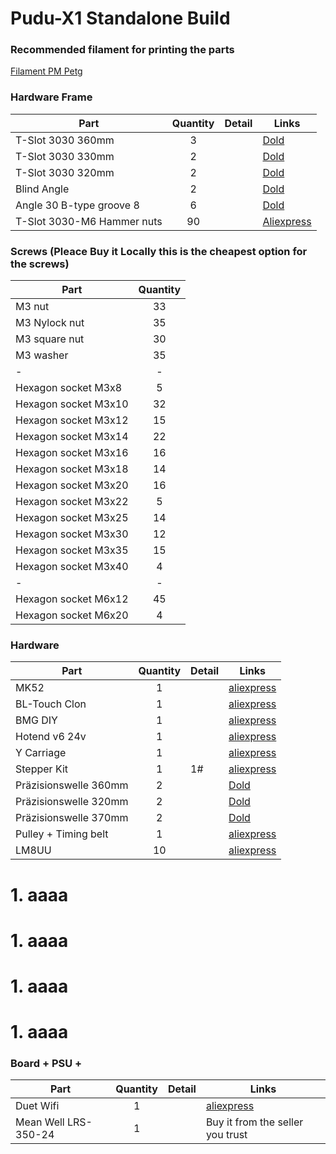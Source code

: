 # Pudu-X1 Standalone Build

### Recommended filament for printing the parts

 [Filament PM Petg](https://schmelz.bar/produktkategorie/filament/petg-filament-kaufen)


### Hardware Frame 

| Part     | Quantity | Detail |  Links |
|----------|:--------:|--------|---------------|
| T-Slot 3030 360mm      | 3  | | [Dold](https://www.dold-mechatronik.de/Aluminum-profile-black-30x30-B-type-groove-8-CUTTING-to-1200mm-750-EUR-m-025-EUR-per-section) |
| T-Slot 3030 330mm      | 2  | | [Dold](https://www.dold-mechatronik.de/Aluminum-profile-black-30x30-B-type-groove-8-CUTTING-to-1200mm-750-EUR-m-025-EUR-per-section) |
| T-Slot 3030 320mm      | 2  | | [Dold](https://www.dold-mechatronik.de/Aluminum-profile-black-30x30-B-type-groove-8-CUTTING-to-1200mm-750-EUR-m-025-EUR-per-section) |
| Blind Angle                  | 2  | | [Dold](https://www.dold-mechatronik.de/Interior-angle-zinc-die-cast-30-B-type-groove-8-angle-90-) |
| Angle 30 B-type groove 8     | 6 | | [Dold](https://www.dold-mechatronik.de/Angle-30-B-type-groove-8) |
| T-Slot 3030-M6 Hammer nuts     | 90  | | [Aliexpress](https://de.aliexpress.com/item/4000191556727.html?spm=a2g0s.9042311.0.0.27424c4duDHSIF) |



### Screws (Pleace Buy it Locally this is the cheapest option for the screws)


| Part     | Quantity |
|----------|:--------:|
| M3 nut| 33 |
| M3 Nylock nut| 35 |
| M3 square nut| 30 |
| M3 washer| 35 |
| - | - |
| Hexagon socket M3x8| 5 |
| Hexagon socket M3x10| 32 |
| Hexagon socket M3x12| 15 |
| Hexagon socket M3x14| 22 |
| Hexagon socket M3x16| 16 |
| Hexagon socket M3x18| 14 |
| Hexagon socket M3x20| 16 |
| Hexagon socket M3x22| 5 |
| Hexagon socket M3x25| 14 |
| Hexagon socket M3x30| 12 |
| Hexagon socket M3x35| 15 |
| Hexagon socket M3x40| 4 |
| - | - |
| Hexagon socket M6x12| 45 |
| Hexagon socket M6x20| 4 |




### Hardware  

| Part     | Quantity | Detail |  Links |
|----------|:--------:|--------|---------------|
| MK52      | 1  | | [aliexpress](https://de.aliexpress.com/item/32975240878.html?gps-id=pcStoreLeaderboard&scm=1007.22922.122102.0&scm_id=1007.22922.122102.0&scm-url=1007.22922.122102.0&pvid=6e0b7349-a82d-429a-8cb7-417a4f0fdb58&spm=a2g0o.store_home.smartLeaderboard_743896474.32975240878) |
| BL-Touch Clon      | 1  | | [aliexpress](https://de.aliexpress.com/item/32949450525.html?spm=a2g0x.12010612.8148356.1.1d397098osCDWI) |
| BMG DIY     | 1  | | [aliexpress](https://de.aliexpress.com/item/4000021186440.html?spm=a2g0x.12010615.8148356.5.68864b97Ju6eGG) |
| Hotend v6 24v   | 1  | | [aliexpress](https://de.aliexpress.com/item/32844028127.html?spm=a2g0x.12010615.8148356.2.2178d75bJxPHaU) |
| Y Carriage     | 1  | | [aliexpress](https://de.aliexpress.com/item/32854159123.html?spm=a2g0x.12010612.8148356.72.1c796961ifq9IO) |
| Stepper Kit      | 1  |1# | [aliexpress](https://de.aliexpress.com/item/32970275379.html?spm=a2g0x.12010612.8148356.29.59d73141b3QzIw) |
| Präzisionswelle 360mm  | 2  | | [Dold](https://www.dold-mechatronik.de/Precision-shaft-8mm-h6-stainless-steel-X46Cr13-geschlifen-linear-shafts-and-hardened-CUTTING-to-1200mm-14-EUR-m-025-EUR-per-section) |
| Präzisionswelle 320mm  | 2  | | [Dold](https://www.dold-mechatronik.de/Precision-shaft-8mm-h6-stainless-steel-X46Cr13-geschlifen-linear-shafts-and-hardened-CUTTING-to-1200mm-14-EUR-m-025-EUR-per-section) |
| Präzisionswelle 370mm  | 2  | | [Dold](https://www.dold-mechatronik.de/Precision-shaft-8mm-h6-stainless-steel-X46Cr13-geschlifen-linear-shafts-and-hardened-CUTTING-to-1200mm-14-EUR-m-025-EUR-per-section) |
| Pulley + Timing belt  | 1  | | [aliexpress](https://de.aliexpress.com/item/33003768556.html?spm=a2g0o.productlist.0.0.1faa75e2FPvlhM&algo_pvid=fbaa332d-ba0e-4cdb-962f-953b923e4e02&algo_expid=fbaa332d-ba0e-4cdb-962f-953b923e4e02-9&btsid=0b0a187b16085861772467681e4d5d&ws_ab_test=searchweb0_0,searchweb201602_,searchweb201603_) |
| LM8UU     | 10  | | [aliexpress](https://de.aliexpress.com/item/4001122539243.html?spm=a2g0x.12010612.8148356.1.11ad3bc3cs7udr) |



# 1. aaaa
# 1. aaaa
# 1. aaaa
# 1. aaaa

### Board + PSU +

| Part     | Quantity | Detail |  Links |
|----------|:--------:|--------|---------------|
| Duet Wifi      | 1  | | [aliexpress](https://de.aliexpress.com/item/33016938748.html?spm=a2g0o.productlist.0.0.ebe45c84UjLIK0&algo_pvid=9f228c9b-a663-4227-a6ed-306f36055699&algo_expid=9f228c9b-a663-4227-a6ed-306f36055699-1&btsid=0b0a182b16085867115925328e0861&ws_ab_test=searchweb0_0,searchweb201602_,searchweb201603_) |
| Mean Well LRS-350-24    | 1  | | Buy it from the seller you trust |




